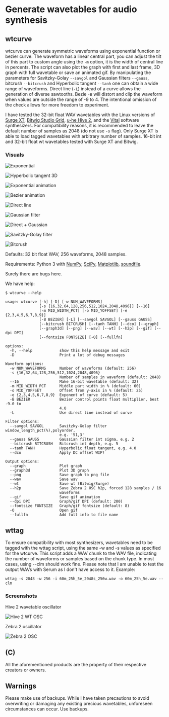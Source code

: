 # Generate wavetables for audio synthesis

## wtcurve

wtcurve can generate symmetric waveforms using exponential function or bezier curve. The waveform has a linear central part, you can adjust the tilt of this part to custom angle using the `-m` option, it is the width of central line in percents. The script can also plot the graph with first and last frame, 3D graph with full wavetable or save an animated gif. By manipulating the parameters for Savitzky-Golay `--savgol` and Gaussian filters `--gauss`, bitcrush `--bitcrush` and Hyperbolic tangent `--tanh` one can obtain a wide range of waveforms. Direct line (`-L`) instead of a curve allows the generation of diverse sawtooths. Bezie `-B` will distort and clip the waveform when values are outside the range of -9 to 4. The intentional omission of the check allows for more freedom to experiment.

I have tested the 32-bit float WAV wavetables with the Linux versions of [Surge XT](https://surge-synthesizer.github.io/), [Bitwig Studio Grid](https://www.bitwig.com/the-grid/), [u-he Hive 2](https://u-he.com/products/hive/), and the [Vital](https://vital.audio/) software synthesizers. For compatibility reasons, it is recommended to leave the default number of samples as 2048 (do not use `-s` flag). Only Surge XT is able to load tagged wavetables with arbitrary number of samples. 16-bit int and 32-bit float wt wavetables tested with Surge XT and Bitwig.

### Visuals

![Exponential](images/60m_25h_5e_3d.jpg "Exponential")

![Hyperbolic tangent 3D](images/35m_5h_5e_tanh5-0_3d.jpg "Hyperbolic tangent")

![Exponential animation](images/60m_25h_5e_anim.gif "Exponential function")

![Bezier animation](images/60m_25h_F-7bz_anim.gif "Bezier function")

![Direct line](images/60m_25h_dl_anim.gif "Direct line")

![Gaussian filter](images/60m_25h_9e_ga40_anim.gif "Gaussian filter")

![Direct + Gaussian](images/60m_25h_dl_ga40_anim.gif "Direct + Gaussian")

![Savitzky-Golay filter](images/60m_25h_5e_sg10-3_anim.gif "Savitzky-Golay filter")

![Bitcrush](images/60m_25h_5e_bc4_anim.gif "Bitcrush")

Defaults: 32 bit float WAV, 256 waveforms, 2048 samples.

Requirements: Python 3 with [NumPy](https://numpy.org/install/), [SciPy](https://scipy.org/), [Matplotlib](https://matplotlib.org), [soundfile](https://github.com/bastibe/python-soundfile).

Surely there are bugs here.

We have help:

```text
$ wtcurve --help

usage: wtcurve [-h] [-D] [-w NUM_WAVEFORMS]
               [-s {16,32,64,128,256,512,1024,2048,4096}] [--16]
               [-m MID_WIDTH_PCT] [-o MID_YOFFSET] [-e {2,3,4,5,6,7,8,9}]
               [-B BEZIER] [-L] [--savgol SAVGOL] [--gauss GAUSS]
               [--bitcrush BITCRUSH] [--tanh TANH] [--dco] [--graph]
               [--graph3d] [--png] [--wav] [--wt] [--h2p] [--gif] [--dpi DPI]
               [--fontsize FONTSIZE] [-O] [--fullfn]

options:
  -h, --help            show this help message and exit
  -D                    Print a lot of debug messages

Waveform options:
  -w NUM_WAVEFORMS      Number of waveforms (default: 256)
  -s {16,32,64,128,256,512,1024,2048,4096}
                        Number of samples in waveform (default: 2048)
  --16                  Make 16-bit wavetable (default: 32)
  -m MID_WIDTH_PCT      Middle part width in % (default: 60)
  -o MID_YOFFSET        Offset from y-axis in % (default: 25)
  -e {2,3,4,5,6,7,8,9}  Exponent of curve (default: 5)
  -B BEZIER             Bezier control points float multiplier, best -9.0 to
                        4.0
  -L                    Use direct line instead of curve

Filter options:
  --savgol SAVGOL       Savitzky-Golay filter window_length_pct(%),polyorder,
                        e.g. '51,3'
  --gauss GAUSS         Gaussian filter int sigma, e.g. 2
  --bitcrush BITCRUSH   Bitcrush int depth, e.g. 5
  --tanh TANH           Hyperbolic float tangent, e.g. 4.0
  --dco                 Apply DC offset WIP!

Output options:
  --graph               Plot graph
  --graph3d             Plot 3D graph
  --png                 Save graph to png file
  --wav                 Save wav
  --wt                  Save wt (Bitwig/Surge)
  --h2p                 Save Zebra 2 OSC h2p, forced 128 samples / 16
                        waveforms
  --gif                 Save gif animation
  --dpi DPI             Graph/gif DPI (default: 200)
  --fontsize FONTSIZE   Graph/gif fontsize (default: 8)
  -O                    Open gif
  --fullfn              Add full info to file name
```

## wttag

To ensure compatibility with most synthesizers, wavetables need to be tagged with the wttag script, using the same -w and -s values as specified for the wtcurve. This script adds a WAV chunk to the WAV file, indicating the number of waveforms or samples based on the chunk type. In most cases, using --clm should work fine. Please note that I am unable to test the output WAVs with Serum as I don't have access to it. Example:

```text
wttag -s 2048 -w 256 -i 60m_25h_5e_2048s_256w.wav -o 60m_25h_5e.wav --clm
```

### Screenshots

Hive 2 wavetable oscillator

![Hive 2 WT OSC](images/hive_wt.jpg)

Zebra 2 oscillator

![Zebra 2 OSC](images/zebra_osc.jpg)

## (C)

All the aforementioned products are the property of their respective creators or owners.

## Warnings

Please make use of backups. While I have taken precautions to avoid overwriting or damaging any existing precious wavetables, unforeseen circumstances can occur. Use backups.
